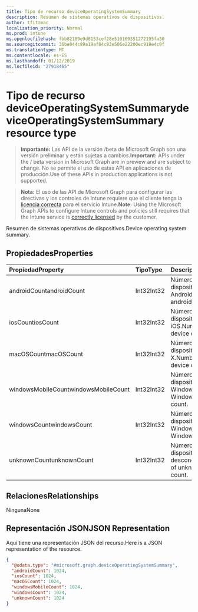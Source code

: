 ```yaml
---
title: Tipo de recurso deviceOperatingSystemSummary
description: Resumen de sistemas operativos de dispositivos.
author: tfitzmac
localization_priority: Normal
ms.prod: intune
ms.openlocfilehash: fbb82189e9d8153cef28e516169351272195fa30
ms.sourcegitcommit: 36be044c89a19af84c93e586e22200ec919e4c9f
ms.translationtype: MT
ms.contentlocale: es-ES
ms.lasthandoff: 01/12/2019
ms.locfileid: "27918465"
---
```

# <a name="deviceoperatingsystemsummary-resource-type"></a><span data-ttu-id="89dc6-103">Tipo de recurso deviceOperatingSystemSummary</span><span class="sxs-lookup"><span data-stu-id="89dc6-103">deviceOperatingSystemSummary resource type</span></span>

> <span data-ttu-id="89dc6-104">**Importante:** Las API de la versión /beta de Microsoft Graph son una versión preliminar y están sujetas a cambios.</span><span class="sxs-lookup"><span data-stu-id="89dc6-104">**Important:** APIs under the / beta version in Microsoft Graph are in preview and are subject to change.</span></span> <span data-ttu-id="89dc6-105">No se permite el uso de estas API en aplicaciones de producción.</span><span class="sxs-lookup"><span data-stu-id="89dc6-105">Use of these APIs in production applications is not supported.</span></span>

> <span data-ttu-id="89dc6-106">**Nota:** El uso de las API de Microsoft Graph para configurar las directivas y los controles de Intune requiere que el cliente tenga la [licencia correcta](https://go.microsoft.com/fwlink/?linkid=839381) para el servicio Intune.</span><span class="sxs-lookup"><span data-stu-id="89dc6-106">**Note:** Using the Microsoft Graph APIs to configure Intune controls and policies still requires that the Intune service is [correctly licensed](https://go.microsoft.com/fwlink/?linkid=839381) by the customer.</span></span>

<span data-ttu-id="89dc6-107">Resumen de sistemas operativos de dispositivos.</span><span class="sxs-lookup"><span data-stu-id="89dc6-107">Device operating system summary.</span></span>
## <a name="properties"></a><span data-ttu-id="89dc6-108">Propiedades</span><span class="sxs-lookup"><span data-stu-id="89dc6-108">Properties</span></span>
|<span data-ttu-id="89dc6-109">Propiedad</span><span class="sxs-lookup"><span data-stu-id="89dc6-109">Property</span></span>|<span data-ttu-id="89dc6-110">Tipo</span><span class="sxs-lookup"><span data-stu-id="89dc6-110">Type</span></span>|<span data-ttu-id="89dc6-111">Descripción</span><span class="sxs-lookup"><span data-stu-id="89dc6-111">Description</span></span>|
|:---|:---|:---|
|<span data-ttu-id="89dc6-112">androidCount</span><span class="sxs-lookup"><span data-stu-id="89dc6-112">androidCount</span></span>|<span data-ttu-id="89dc6-113">Int32</span><span class="sxs-lookup"><span data-stu-id="89dc6-113">Int32</span></span>|<span data-ttu-id="89dc6-114">Número del recuento de dispositivos Android.</span><span class="sxs-lookup"><span data-stu-id="89dc6-114">Number of android device count.</span></span>|
|<span data-ttu-id="89dc6-115">iosCount</span><span class="sxs-lookup"><span data-stu-id="89dc6-115">iosCount</span></span>|<span data-ttu-id="89dc6-116">Int32</span><span class="sxs-lookup"><span data-stu-id="89dc6-116">Int32</span></span>|<span data-ttu-id="89dc6-117">Número del recuento de dispositivos iOS.</span><span class="sxs-lookup"><span data-stu-id="89dc6-117">Number of iOS device count.</span></span>|
|<span data-ttu-id="89dc6-118">macOSCount</span><span class="sxs-lookup"><span data-stu-id="89dc6-118">macOSCount</span></span>|<span data-ttu-id="89dc6-119">Int32</span><span class="sxs-lookup"><span data-stu-id="89dc6-119">Int32</span></span>|<span data-ttu-id="89dc6-120">Número del recuento de dispositivos Mac OS X.</span><span class="sxs-lookup"><span data-stu-id="89dc6-120">Number of Mac OS X device count.</span></span>|
|<span data-ttu-id="89dc6-121">windowsMobileCount</span><span class="sxs-lookup"><span data-stu-id="89dc6-121">windowsMobileCount</span></span>|<span data-ttu-id="89dc6-122">Int32</span><span class="sxs-lookup"><span data-stu-id="89dc6-122">Int32</span></span>|<span data-ttu-id="89dc6-123">Número del recuento de dispositivos móviles Windows.</span><span class="sxs-lookup"><span data-stu-id="89dc6-123">Number of Windows mobile device count.</span></span>|
|<span data-ttu-id="89dc6-124">windowsCount</span><span class="sxs-lookup"><span data-stu-id="89dc6-124">windowsCount</span></span>|<span data-ttu-id="89dc6-125">Int32</span><span class="sxs-lookup"><span data-stu-id="89dc6-125">Int32</span></span>|<span data-ttu-id="89dc6-126">Número del recuento de dispositivos Windows.</span><span class="sxs-lookup"><span data-stu-id="89dc6-126">Number of Windows device count.</span></span>|
|<span data-ttu-id="89dc6-127">unknownCount</span><span class="sxs-lookup"><span data-stu-id="89dc6-127">unknownCount</span></span>|<span data-ttu-id="89dc6-128">Int32</span><span class="sxs-lookup"><span data-stu-id="89dc6-128">Int32</span></span>|<span data-ttu-id="89dc6-129">Número del recuento de dispositivos desconocidos.</span><span class="sxs-lookup"><span data-stu-id="89dc6-129">Number of unknown device count.</span></span>|

## <a name="relationships"></a><span data-ttu-id="89dc6-130">Relaciones</span><span class="sxs-lookup"><span data-stu-id="89dc6-130">Relationships</span></span>
<span data-ttu-id="89dc6-131">Ninguna</span><span class="sxs-lookup"><span data-stu-id="89dc6-131">None</span></span>
## <a name="json-representation"></a><span data-ttu-id="89dc6-132">Representación JSON</span><span class="sxs-lookup"><span data-stu-id="89dc6-132">JSON Representation</span></span>
<span data-ttu-id="89dc6-133">Aquí tiene una representación JSON del recurso.</span><span class="sxs-lookup"><span data-stu-id="89dc6-133">Here is a JSON representation of the resource.</span></span>
<!-- {
  "blockType": "resource",
  "@odata.type": "microsoft.graph.deviceOperatingSystemSummary"
}
-->
``` json
{
  "@odata.type": "#microsoft.graph.deviceOperatingSystemSummary",
  "androidCount": 1024,
  "iosCount": 1024,
  "macOSCount": 1024,
  "windowsMobileCount": 1024,
  "windowsCount": 1024,
  "unknownCount": 1024
}
```





